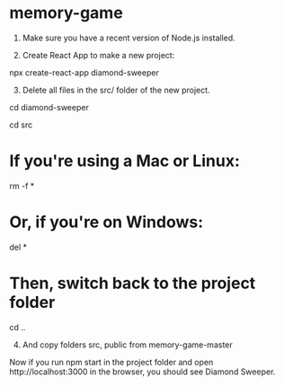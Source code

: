 # memory-game

1. Make sure you have a recent version of Node.js installed.

2. Create React App to make a new project:

npx create-react-app diamond-sweeper

3. Delete all files in the src/ folder of the new project.

cd diamond-sweeper

cd src

# If you're using a Mac or Linux:
rm -f *

# Or, if you're on Windows:
del *

# Then, switch back to the project folder
cd ..

4. And copy folders src, public from memory-game-master

Now if you run npm start in the project folder and open http://localhost:3000 in the browser, you should see Diamond Sweeper.